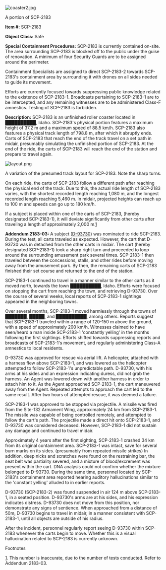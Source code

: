 ![coaster2.jpg](http://scp-wiki.wdfiles.com/local--files/scp-2183/coaster2.jpg)

A portion of SCP-2183

**Item #:** SCP-2183

**Object Class:** Safe

**Special Containment Procedures:** SCP-2183 is currently contained on-site. The area surrounding SCP-2183 is blocked off to the public under the guise of renovation. A minimum of four Security Guards are to be assigned around the perimeter.

Containment Specialists are assigned to direct SCP-2183-2 towards SCP-2183's containment area by surrounding it with drones on all sides needed to guide its movement.

Efforts are currently focused towards suppressing public knowledge related to the existence of SCP-2183-1. Broadcasts pertaining to SCP-2183-1 are to be intercepted, and any remaining witnesses are to be administered Class-F amnestics. Testing of SCP-2183 is forbidden.

**Description:** SCP-2183 is an unfinished roller coaster located in ██████████, Idaho. SCP-2183's physical portion features a maximum height of 37.2 m and a maximum speed of 88.5 km/h. SCP-2183 also features a physical track length of 798.8 m, after which it abruptly ends. Carts of SCP-2183 that reach the end of the track travel on a set path in midair, presumably simulating the unfinished portion of SCP-2183. At the end of the ride, the carts of SCP-2183 will reach the end of the station and prepare to travel again.

![layout.png](http://scp-wiki.wdfiles.com/local--files/scp-2183/layout.png)

A variation of the presumed track layout for SCP-2183. Note the sharp turns.

On each ride, the carts of SCP-2183 follow a different path after reaching the physical end of the track. Due to this, the actual ride length of SCP-2183 varies, with the shortest recorded length reaching 1,080 m, and the longest recorded length reaching 5,460 m. In midair, projected heights can reach up to 100 m and speeds can go up to 180 km/h.

If a subject is placed within one of the carts of SCP-2183, (hereby designated SCP-2183-1), it will deviate significantly from other carts after traveling a length of approximately 2,000 m.[1](javascript:;)

**Addendum 2183-03:** A subject ([D-93730](/the-ride-never-ends)) was nominated to ride SCP-2183. During the test, all carts traveled as expected. However, the cart that D-93730 was in detached from the other carts in midair. The cart (hereby designated SCP-2183-1) took a sharp right turn and proceeded to loop around the surrounding amusement park several times. SCP-2183-1 then traveled between the concessions, stalls, and other rides before moving away from the amusement park. By then, the remaining carts of SCP-2183 finished their set course and returned to the end of the station.

SCP-2183-1 continued to travel in a manner similar to the other carts as it moved north, towards the town ██████████, Idaho. Efforts were focused on stopping the cart from reaching the town, and retrieving D-93730. Over the course of several weeks, local reports of SCP-2183-1 sightings appeared in the neighboring towns.

Over several months, SCP-2183-1 moved harmlessly through the towns of ███████, █████, and ██████████, among others. Reports suggest that SCP-2183-1 traveled within a range of 120-150 m above the ground, with a speed of approximately 200 km/h. Witnesses claimed to have seen/heard a man inside SCP-2183-1 'constantly yelling' in the months following the first sightings. Efforts shifted towards suppressing reports and broadcasts of SCP-2183-1's movement, and regularly administering Class-A amnestics to local residents.

D-93730 was approved for rescue via aerial lift. A helicopter, attached with a harness flew above SCP-2183-1, and was lowered as the helicopter attempted to follow SCP-2183-1's unpredictable path. D-93730, with his arms at his sides and an expression indicating duress, did not grab the harness. An Agent was lowered down with another harness in order to attach him to it. As the Agent approached SCP-2183-1, the cart maneuvered away from the Agent. Repeated attempts to approach the cart led to the same result. After two hours of attempted rescue, it was deemed a failure.

SCP-2183-1 was approved to be stopped via projectile. A missile was fired from the Site-132 Armament Wing, approximately 24 km from SCP-2183-1. The missile was capable of being controlled remotely, and attempted to follow the cart's path. The projectile made a direct hit onto SCP-2183-1, and D-93730 was considered deceased. However, SCP-2183-1 did not sustain any damage and continued to travel midair.

Approximately 4 years after the first sighting, SCP-2183-1 crashed 34 km from its original containment area. SCP-2183-1 was intact, save for several burn marks on its sides. (presumably from repeated missile strikes) In addition, deep nicks and scratches were found on the restraining bar, the seat belt was partiality severed, and a mixture of blood/excrement was present within the cart. DNA analysis could not confirm whether the mixture belonged to D-93730. During the same time, personnel located by SCP-2183's containment area reported hearing auditory hallucinations similar to the 'constant yelling' alluded to in earlier reports.

D-93730 (SCP-2183-2) was found suspended in air 124 m above SCP-2183-1, in a seated position. D-93730's arms are at his sides, and his expression indicates distress. D-93730 does not move from this position, nor demonstrate any signs of sentience. When approached from a distance of 50m, D-93730 begins to travel in midair, in a manner consistent with SCP-2183-1, until all objects are outside of his radius.

After the incident, personnel regularly report seeing D-93730 within SCP-2183 whenever the carts begin to move. Whether this is a visual hallucination related to SCP-2183 is currently unknown.

Footnotes

[1](javascript:;). This number is inaccurate, due to the number of tests conducted. Refer to Addendum 2183-03.